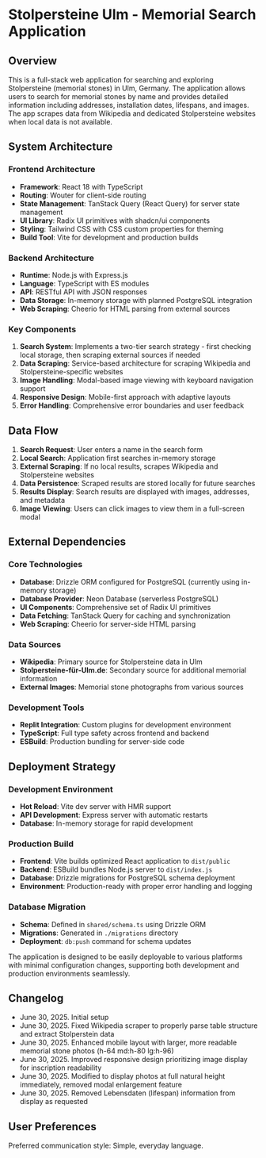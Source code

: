 # Stolpersteine Ulm - Memorial Search Application

## Overview

This is a full-stack web application for searching and exploring Stolpersteine (memorial stones) in Ulm, Germany. The application allows users to search for memorial stones by name and provides detailed information including addresses, installation dates, lifespans, and images. The app scrapes data from Wikipedia and dedicated Stolpersteine websites when local data is not available.

## System Architecture

### Frontend Architecture
- **Framework**: React 18 with TypeScript
- **Routing**: Wouter for client-side routing
- **State Management**: TanStack Query (React Query) for server state management
- **UI Library**: Radix UI primitives with shadcn/ui components
- **Styling**: Tailwind CSS with CSS custom properties for theming
- **Build Tool**: Vite for development and production builds

### Backend Architecture
- **Runtime**: Node.js with Express.js
- **Language**: TypeScript with ES modules
- **API**: RESTful API with JSON responses
- **Data Storage**: In-memory storage with planned PostgreSQL integration
- **Web Scraping**: Cheerio for HTML parsing from external sources

### Key Components

1. **Search System**: Implements a two-tier search strategy - first checking local storage, then scraping external sources if needed
2. **Data Scraping**: Service-based architecture for scraping Wikipedia and Stolpersteine-specific websites
3. **Image Handling**: Modal-based image viewing with keyboard navigation support
4. **Responsive Design**: Mobile-first approach with adaptive layouts
5. **Error Handling**: Comprehensive error boundaries and user feedback

## Data Flow

1. **Search Request**: User enters a name in the search form
2. **Local Search**: Application first searches in-memory storage
3. **External Scraping**: If no local results, scrapes Wikipedia and Stolpersteine websites
4. **Data Persistence**: Scraped results are stored locally for future searches
5. **Results Display**: Search results are displayed with images, addresses, and metadata
6. **Image Viewing**: Users can click images to view them in a full-screen modal

## External Dependencies

### Core Technologies
- **Database**: Drizzle ORM configured for PostgreSQL (currently using in-memory storage)
- **Database Provider**: Neon Database (serverless PostgreSQL)
- **UI Components**: Comprehensive set of Radix UI primitives
- **Data Fetching**: TanStack Query for caching and synchronization
- **Web Scraping**: Cheerio for server-side HTML parsing

### Data Sources
- **Wikipedia**: Primary source for Stolpersteine data in Ulm
- **Stolpersteine-für-Ulm.de**: Secondary source for additional memorial information
- **External Images**: Memorial stone photographs from various sources

### Development Tools
- **Replit Integration**: Custom plugins for development environment
- **TypeScript**: Full type safety across frontend and backend
- **ESBuild**: Production bundling for server-side code

## Deployment Strategy

### Development Environment
- **Hot Reload**: Vite dev server with HMR support
- **API Development**: Express server with automatic restarts
- **Database**: In-memory storage for rapid development

### Production Build
- **Frontend**: Vite builds optimized React application to `dist/public`
- **Backend**: ESBuild bundles Node.js server to `dist/index.js`
- **Database**: Drizzle migrations for PostgreSQL schema deployment
- **Environment**: Production-ready with proper error handling and logging

### Database Migration
- **Schema**: Defined in `shared/schema.ts` using Drizzle ORM
- **Migrations**: Generated in `./migrations` directory
- **Deployment**: `db:push` command for schema updates

The application is designed to be easily deployable to various platforms with minimal configuration changes, supporting both development and production environments seamlessly.

## Changelog
- June 30, 2025. Initial setup
- June 30, 2025. Fixed Wikipedia scraper to properly parse table structure and extract Stolperstein data
- June 30, 2025. Enhanced mobile layout with larger, more readable memorial stone photos (h-64 md:h-80 lg:h-96)
- June 30, 2025. Improved responsive design prioritizing image display for inscription readability
- June 30, 2025. Modified to display photos at full natural height immediately, removed modal enlargement feature
- June 30, 2025. Removed Lebensdaten (lifespan) information from display as requested

## User Preferences

Preferred communication style: Simple, everyday language.